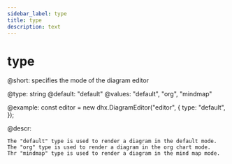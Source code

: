 ```yaml
---
sidebar_label: type
title: type
description: text
---
```


# type

@short: specifies the mode of the diagram editor

@type: string
@default: "default"
@values: "default", "org", "mindmap"

@example:
const editor = new dhx.DiagramEditor("editor", {
    type: "default",
});

@descr:

```todo
The "default" type is used to render a diagram in the default mode.
The "org" type is used to render a diagram in the org chart mode.
Thr "mindmap" type is used to render a diagram in the mind map mode.
```